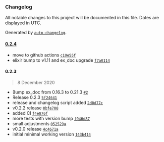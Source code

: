 ### Changelog

All notable changes to this project will be documented in this file. Dates are displayed in UTC.

Generated by [`auto-changelog`](https://github.com/CookPete/auto-changelog).

#### [0.2.4](https://github.com/izelnakri/mnemonic/compare/0.2.3...0.2.4)

- move to github actions [`c10e55f`](https://github.com/izelnakri/mnemonic/commit/c10e55f97696de35b2e40d8783e2aeb32bfa2f1d)
- elixir bump to v1.11 and ex_doc upgrade [`f7a0114`](https://github.com/izelnakri/mnemonic/commit/f7a0114b8f24095bd38bd963dd6e3e0cac7084ee)

#### 0.2.3

> 8 December 2020

- Bump ex_doc from 0.16.3 to 0.21.3 [`#2`](https://github.com/izelnakri/mnemonic/pull/2)
- Release 0.2.3 [`5f24641`](https://github.com/izelnakri/mnemonic/commit/5f24641fb175b40b319aba3dd33b6052dfc0b920)
- release and changelog script added [`2d0d77c`](https://github.com/izelnakri/mnemonic/commit/2d0d77c07b69ae06826cd43805a4c10c53cea1e7)
- v0.2.2 release [`0bfe708`](https://github.com/izelnakri/mnemonic/commit/0bfe7083e93c39a66f179f7f7263d5426d4dfec5)
- added CI [`f4e876f`](https://github.com/izelnakri/mnemonic/commit/f4e876fd67861f44faf08e5c16a29f3a5e02a2b5)
- more tests with version bump [`f946d87`](https://github.com/izelnakri/mnemonic/commit/f946d87ce5effa7318df2890b4d80df59ed30a10)
- small adjustments [`052529a`](https://github.com/izelnakri/mnemonic/commit/052529af55bd50d14d6e4881928e307443513c5f)
- v0.2.0 release [`4c4671a`](https://github.com/izelnakri/mnemonic/commit/4c4671a987cf2c084f848e68b14d8e5fde350f76)
- initial minimal working version [`143b414`](https://github.com/izelnakri/mnemonic/commit/143b414349ad00e2d143385607a42b24b8124675)
